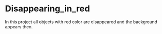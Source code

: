# Disappearing_in_red
In this project all objects with red color are disappeared and the background appears then.
